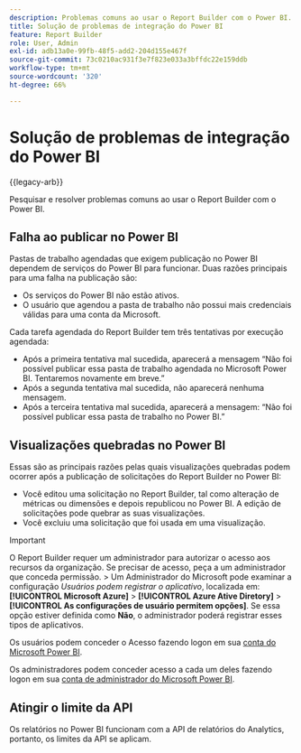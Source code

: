 ```yaml
---
description: Problemas comuns ao usar o Report Builder com o Power BI.
title: Solução de problemas de integração do Power BI
feature: Report Builder
role: User, Admin
exl-id: adb13a0e-99fb-48f5-add2-204d155e467f
source-git-commit: 73c0210ac931f3e7f823e033a3bffdc22e159ddb
workflow-type: tm+mt
source-wordcount: '320'
ht-degree: 66%

---
```


# Solução de problemas de integração do Power BI

{{legacy-arb}}

Pesquisar e resolver problemas comuns ao usar o Report Builder com o Power BI.

## Falha ao publicar no Power BI

Pastas de trabalho agendadas que exigem publicação no Power BI dependem de serviços do Power BI para funcionar. Duas razões principais para uma falha na publicação são:

* Os serviços do Power BI não estão ativos.
* O usuário que agendou a pasta de trabalho não possui mais credenciais válidas para uma conta da Microsoft.

Cada tarefa agendada do Report Builder tem três tentativas por execução agendada:

* Após a primeira tentativa mal sucedida, aparecerá a mensagem “Não foi possível publicar essa pasta de trabalho agendada no Microsoft Power BI. Tentaremos novamente em breve.”
* Após a segunda tentativa mal sucedida, não aparecerá nenhuma mensagem.
* Após a terceira tentativa mal sucedida, aparecerá a mensagem: “Não foi possível publicar essa pasta de trabalho no Power BI.”

## Visualizações quebradas no Power BI

Essas são as principais razões pelas quais visualizações quebradas podem ocorrer após a publicação de solicitações do Report Builder no Power BI:

* Você editou uma solicitação no Report Builder, tal como alteração de métricas ou dimensões e depois republicou no Power BI. A edição de solicitações pode quebrar as suas visualizações.
* Você excluiu uma solicitação que foi usada em uma visualização.

>[!IMPORTANT]
>
>O Report Builder requer um administrador para autorizar o acesso aos recursos da organização. Se precisar de acesso, peça a um administrador que conceda permissão.
>&#x200B;> Um Administrador do Microsoft pode examinar a configuração *Usuários podem registrar o aplicativo*, localizada em: **[!UICONTROL Microsoft Azure]** > **[!UICONTROL Azure Ative Diretory]** > **[!UICONTROL As configurações de usuário permitem opções]**. Se essa opção estiver definida como **Não**, o administrador poderá registrar esses tipos de aplicativos.

Os usuários podem conceder o Acesso fazendo logon em sua [conta do Microsoft Power BI](https://login.microsoftonline.com/common/oauth2/authorize?response_type=code&prompt=logint&client_id=8d84f6d8-29a4-4484-a670-589b32400278&redirect_uri=https%3a%2f%2fmy.omniture.com%2fsc15%2farb%2flogin.html&resource=https%3a%2f%2fanalysis.windows.net%2fpowerbi%2fapi&locale=en_US).

Os administradores podem conceder acesso a cada um deles fazendo logon em sua [conta de administrador do Microsoft Power BI](https://login.microsoftonline.com/common/oauth2/authorize?response_type=code&prompt=admin_consent&client_id=8d84f6d8-29a4-4484-a670-589b32400278&redirect_uri=https%3a%2f%2fmy.omniture.com%2fsc15%2farb%2flogin.html&resource=https%3a%2f%2fanalysis.windows.net%2fpowerbi%2fapi&locale=en_US).

## Atingir o limite da API

Os relatórios no Power BI funcionam com a API de relatórios do Analytics, portanto, os limites da API se aplicam.
